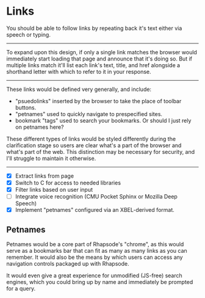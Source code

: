 # Links

You should be able to follow links by repeating back it's text either via speech or typing.

---

To expand upon this design, if only a single link matches the browser would immediately start loading that page and announce that it's doing so.
But if multiple links match it'll list each link's text, title, and href alongside a shorthand letter with which to refer to it in your response.

---

These links would be defined very generally, and include:

* "psuedolinks" inserted by the browser to take the place of toolbar buttons.
* "petnames" used to quickly navigate to prespecified sites.
* bookmark "tags" used to search your bookmarks. Or should I just rely on petnames here?

These different types of links would be styled differently during the clarification stage so users are clear what's a part of the browser and what's part of the web. This distinction may be necessary for security, and I'll struggle to maintain it otherwise.

---

- [x] Extract links from page
- [x] Switch to C for access to needed libraries
- [x] Filter links based on user input
- [ ] Integrate voice recognition (CMU Pocket Sphinx or Mozilla Deep Speech)
- [x] Implement "petnames" configured via an XBEL-derived format.

## Petnames
Petnames would be a core part of Rhapsode's "chrome", as this would serve as a
bookmarks bar that can fit as many as many links as you can remember. It would
also be the means by which users can access any navigation controls packaged up
with Rhapsode.

It would even give a great experience for unmodified (JS-free) search engines,
which you could bring up by name and immediately be prompted for a query.
